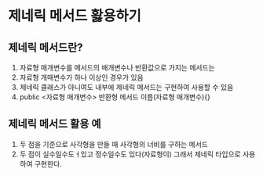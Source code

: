 제네릭 메서드 홣용하기
============
제네릭 메서드란?
------------
1. 자료형 매개변수를 메서드의 배개변수나 반환값으로 가지는 메서드는
2. 자료형 개매변수가 하나 이상인 경우가 있음
3. 제네릭 클래스가 아니여도 내부에 제네릭 메서드는 구현하여 사용할 수 있음
4. public <자료형 매개변수> 반환형 메서드 이름(자료형 매개변수){}

제네릭 메서드 활용 예
-------------
1. 두 점을 기준으로 사각형을 만들 때 사각형의 너비를 구하는 메서드
2. 두 점이 실수일수도ㅓ있고 정수일수도 있다(자료형이) 그래서 제네릭 타입으로 사용하여 구현한다.
